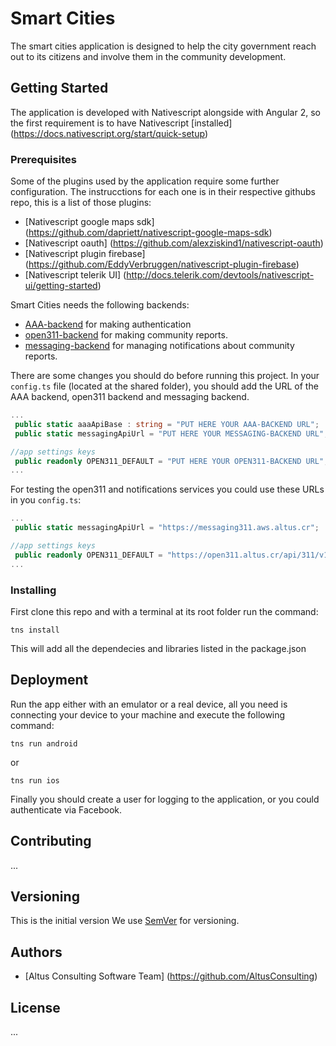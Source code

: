 # Smart Cities
The smart cities application is designed to help the city government reach out to its citizens and involve them
in the community development.

## Getting Started

The application is developed with Nativescript alongside with Angular 2, so the first requirement is to have Nativescript [installed] (https://docs.nativescript.org/start/quick-setup) 

### Prerequisites
Some of the plugins used by the application require some further configuration. The instrucctions for each one is in their respective githubs repo, this is a list of those plugins:

* [Nativescript google maps sdk] (https://github.com/dapriett/nativescript-google-maps-sdk)
* [Nativescript oauth] (https://github.com/alexziskind1/nativescript-oauth)
* [Nativescript plugin firebase] (https://github.com/EddyVerbruggen/nativescript-plugin-firebase)
* [Nativescript telerik UI] (http://docs.telerik.com/devtools/nativescript-ui/getting-started)


Smart Cities needs the following backends:
* [AAA-backend](https://gitlab.priv.als/altus/aaa311-backend) for making authentication
* [open311-backend](https://gitlab.priv.als/altus/open311-backend) for making community reports.
* [messaging-backend](https://gitlab.priv.als/altus/messaging-backend) for managing notifications about community reports.

There are some changes you should do before running this project. In your `config.ts` file (located at the shared folder), you should add the URL of the AAA backend, open311 backend and messaging backend.

```typescript
...
 public static aaaApiBase : string = "PUT HERE YOUR AAA-BACKEND URL";
 public static messagingApiUrl = "PUT HERE YOUR MESSAGING-BACKEND URL";

//app settings keys
 public readonly OPEN311_DEFAULT = "PUT HERE YOUR OPEN311-BACKEND URL";
...
```

For testing the open311 and notifications services you could use these URLs in you `config.ts`:
```typescript
...
 public static messagingApiUrl = "https://messaging311.aws.altus.cr";

//app settings keys
 public readonly OPEN311_DEFAULT = "https://open311.altus.cr/api/311/v1";
...
```

### Installing

First clone this repo and with a terminal at its root folder run the command:

```
tns install
``` 

This will add all the dependecies and libraries listed in the package.json


## Deployment

Run the app either with an emulator or a real device, all you need is connecting your device to your machine and execute the following command:

```
tns run android
```
or
```
tns run ios
```

Finally you should create a user for logging to the application, or you could authenticate via Facebook.


## Contributing

...

## Versioning

This is the initial version We use [SemVer](http://semver.org/) for versioning.

## Authors

* [Altus Consulting Software Team] (https://github.com/AltusConsulting)

## License

...